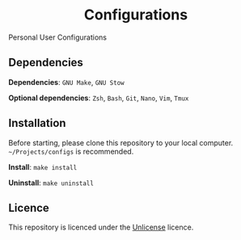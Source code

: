 <h1 align=center>Configurations</h1>

Personal User Configurations

## Dependencies

**Dependencies**: `GNU Make`, `GNU Stow`

**Optional dependencies**: `Zsh`, `Bash`, `Git`, `Nano`, `Vim`, `Tmux`

## Installation

Before starting, please clone this repository to your
local computer. `~/Projects/configs` is recommended.

**Install**: `make install`

**Uninstall**: `make uninstall`

## Licence

This repository is licenced under the [Unlicense](./license)
licence.
